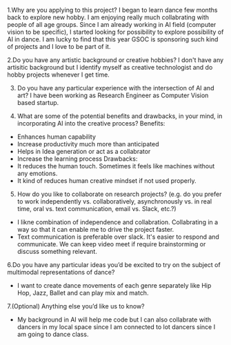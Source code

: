 1.Why are you applying to this project?
I began to learn dance few months back to explore new hobby. I am enjoying really much collabrating with people of all age groups. Since I am already working in AI field (computer vision to be specific), I started looking for possibility to explore possibility of AI in dance. I am lucky to find that this year GSOC is sponsoring such kind of projects and I love to be part of it.


2.Do you have any artistic background or creative hobbies?
I don't have any artisitic background but I identify myself as creative technologist and do hobby projects whenever I get time. 


3. Do you have any particular experience with the intersection of AI and art?
I have been working as Research Engineer as Computer Vision based startup.


4. What are some of the potential benefits and drawbacks, in your mind, in incorporating AI into the creative process?
Benefits:
- Enhances human capability
- Increase productivity much more than anticipated
- Helps in Idea generation or act as a collabrator
- Increase the learning process
Drawbacks:
- It reduces the human touch. Sometimes it feels like machines without any emotions.
- It kind of reduces human creative mindset if not used properly.

5. How do you like to collaborate on research projects? (e.g. do you prefer to work independently vs. collaboratively, asynchronously vs. in real time, oral vs. text communication, email vs. Slack, etc.?)
- I likne combination of independence and collabration. Collabrating in a way so that it can enable me to drive the project faster.
- Text communication is preferable over slack. It's easier to respond and communicate. We can keep video meet if require brainstorming or discuss something relevant.

  
6.Do you have any particular ideas you’d be excited to try on the subject of multimodal representations of dance?
- I want to create dance movements of each genre separately like Hip Hop, Jazz, Ballet and can play mix and match.

  
7.(Optional) Anything else you’d like us to know?
- My background in AI will help me code but I can also collabrate with dancers in my local space since I am connected to lot dancers since I am going to dance class.
